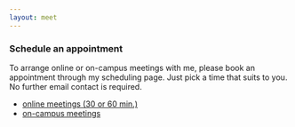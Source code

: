 ```yaml
---
layout: meet
---
```



### Schedule an appointment

To arrange online or on-campus meetings with me, please book an appointment through my scheduling page. Just pick a time that suits to you. No further email contact is required.

* [online meetings (30 or 60 min.)](https://outlook.office365.com/book/OLindemannMeeting@live.eur.nl/)
* [on-campus meetings](https://doodle.com/meeting/participate/id/eEZYZD4a)

